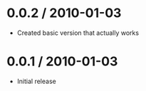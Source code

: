 
0.0.2 / 2010-01-03
==================

  * Created basic version that actually works

0.0.1 / 2010-01-03
==================

  * Initial release
